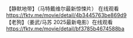 【静默地带】（马特戴维尔最新惊悚片） 在线观看 https://fktv.me/movie/detail/4b3445763be869d9  
【老狗】（姜武/马苏 2025最新电影）在线观看 https://fktv.me/movie/detail/bf3785b4674588ba 

